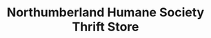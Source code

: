 ---
title: "Northumberland Humane Society Thrift Store"
url: /cobourg/northumberland-humane-society-thrift-store/
shop: charity
---
